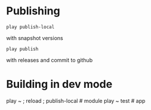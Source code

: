 # Publishing
    play publish-local

with snapshot versions

    play publish

with releases and commit to github

# Building in dev mode
play ~ ; reload ; publish-local # module
play ~ test # app